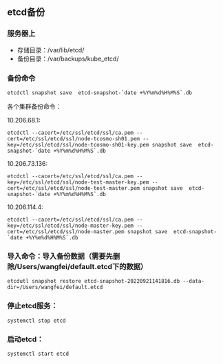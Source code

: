 ## etcd备份

### 服务器上
- 存储目录：/var/lib/etcd/
- 备份目录：/var/backups/kube_etcd/

### 备份命令
```shell
etcdctl snapshot save  etcd-snapshot-`date +%Y%m%d%H%M%S`.db
```

各个集群备份命令：

10.206.68.1:
```shell
etcdctl --cacert=/etc/ssl/etcd/ssl/ca.pem --cert=/etc/ssl/etcd/ssl/node-tcosmo-sh01.pem --key=/etc/ssl/etcd/ssl/node-tcosmo-sh01-key.pem snapshot save  etcd-snapshot-`date +%Y%m%d%H%M%S`.db
```

10.206.73.136:
```shell
etcdctl --cacert=/etc/ssl/etcd/ssl/ca.pem --key=/etc/ssl/etcd/ssl/node-test-master-key.pem --cert=/etc/ssl/etcd/ssl/node-test-master.pem snapshot save  etcd-snapshot-`date +%Y%m%d%H%M%S`.db
```

10.206.114.4:
```shell
etcdctl --cacert=/etc/ssl/etcd/ssl/ca.pem --key=/etc/ssl/etcd/ssl/node-master-key.pem --cert=/etc/ssl/etcd/ssl/node-master.pem snapshot save  etcd-snapshot-`date +%Y%m%d%H%M%S`.db
```

### 导入命令：导入备份数据（需要先删除/Users/wangfei/default.etcd下的数据）
```shell
etcdutl snapshot restore etcd-snapshot-20220921141816.db --data-dir=/Users/wangfei/default.etcd
```

### 停止etcd服务：
```shell
systemctl stop etcd
```

### 启动etcd：
```shell
systemctl start etcd
```
